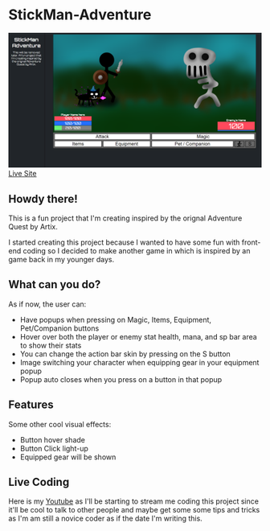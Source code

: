 # StickMan-Adventure
![Game preview StickMan-Adventure](images/ReadMe-Images/front-image.png)
[Live Site](https://mingrkli.github.io/StickMan-Adventure/)

## Howdy there!
This is a fun project that I'm creating inspired by the orignal Adventure Quest by Artix. 

I started creating this project because I wanted to have some fun with front-end coding so I decided to make another game in which is inspired by an game back in my younger days.

## What can you do?
As if now, the user can:

- Have popups when pressing on Magic, Items, Equipment, Pet/Companion buttons
- Hover over both the player or enemy stat health, mana, and sp bar area to show their stats
- You can change the action bar skin by pressing on the S button
- Image switching your character when equipping gear in your equipment popup
- Popup auto closes when you press on a button in that popup

## Features
Some other cool visual effects:

- Button hover shade
- Button Click light-up
- Equipped gear will be shown


## Live Coding
Here is my [Youtube](https://www.youtube.com/channel/UCAAC8sC_qN_H1nhq8eOVzUA/featured) as I'll be starting to stream me coding this project since it'll be cool to talk to other people and maybe get some some tips and tricks as I'm am still a novice coder as if the date I'm writing this.